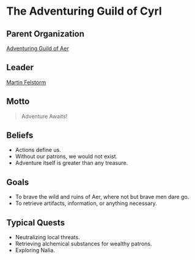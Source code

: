 # The Adventuring Guild of Cyrl
## Parent Organization
[Adventuring Guild of Aer](./Adventuring_Guild_Aer.md)
## Leader
[Martin Felstorm](../Characters/Martin_Felstorm.md)
## Motto
>Adventure Awaits!
## Beliefs
- Actions define us.
- Without our patrons, we would not exist.
- Adventure itself is greater than any treasure.
## Goals
- To brave the wild and ruins of Aer, where not but brave men dare go.
- To retrieve artifacts, information, or anything necessary.
## Typical Quests
- Neutralizing local threats.
- Retrieving alchemical substances for wealthy patrons.
- Exploring Nalia.